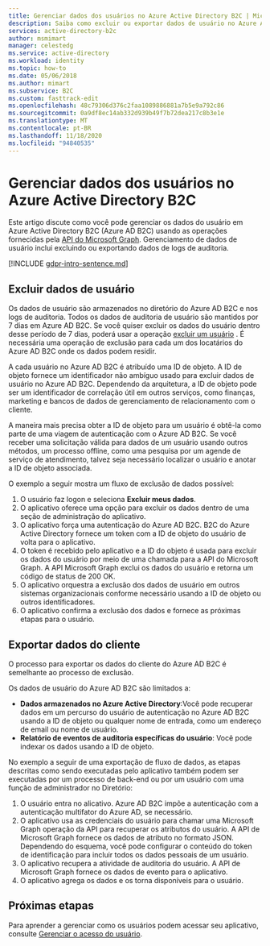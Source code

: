```yaml
---
title: Gerenciar dados dos usuários no Azure Active Directory B2C | Microsoft Docs
description: Saiba como excluir ou exportar dados de usuário no Azure AD B2C.
services: active-directory-b2c
author: msmimart
manager: celestedg
ms.service: active-directory
ms.workload: identity
ms.topic: how-to
ms.date: 05/06/2018
ms.author: mimart
ms.subservice: B2C
ms.custom: fasttrack-edit
ms.openlocfilehash: 48c79306d376c2faa1089886881a7b5e9a792c86
ms.sourcegitcommit: 0a9df8ec14ab332d939b49f7b72dea217c8b3e1e
ms.translationtype: MT
ms.contentlocale: pt-BR
ms.lasthandoff: 11/18/2020
ms.locfileid: "94840535"
---
```

# <a name="manage-user-data-in-azure-active-directory-b2c"></a>Gerenciar dados dos usuários no Azure Active Directory B2C

 Este artigo discute como você pode gerenciar os dados do usuário em Azure Active Directory B2C (Azure AD B2C) usando as operações fornecidas pela [API do Microsoft Graph](https://docs.microsoft.com/graph/use-the-api). Gerenciamento de dados de usuário inclui excluindo ou exportando dados de logs de auditoria.

[!INCLUDE [gdpr-intro-sentence.md](../../includes/gdpr-intro-sentence.md)]

## <a name="delete-user-data"></a>Excluir dados de usuário

Os dados de usuário são armazenados no diretório do Azure AD B2C e nos logs de auditoria. Todos os dados de auditoria de usuário são mantidos por 7 dias em Azure AD B2C. Se você quiser excluir os dados do usuário dentro desse período de 7 dias, poderá usar a operação [excluir um usuário](https://docs.microsoft.com/graph/api/user-delete) . É necessária uma operação de exclusão para cada um dos locatários do Azure AD B2C onde os dados podem residir.

A cada usuário no Azure AD B2C é atribuído uma ID de objeto. A ID de objeto fornece um identificador não ambíguo usado para excluir dados de usuário no Azure AD B2C. Dependendo da arquitetura, a ID de objeto pode ser um identificador de correlação útil em outros serviços, como finanças, marketing e bancos de dados de gerenciamento de relacionamento com o cliente.

A maneira mais precisa obter a ID de objeto para um usuário é obtê-la como parte de uma viagem de autenticação com o Azure AD B2C. Se você receber uma solicitação válida para dados de um usuário usando outros métodos, um processo offline, como uma pesquisa por um agende de serviço de atendimento, talvez seja necessário localizar o usuário e anotar a ID de objeto associada.

O exemplo a seguir mostra um fluxo de exclusão de dados possível:

1. O usuário faz logon e seleciona **Excluir meus dados**.
2. O aplicativo oferece uma opção para excluir os dados dentro de uma seção de administração do aplicativo.
3. O aplicativo força uma autenticação do Azure AD B2C. B2C do Azure Active Directory fornece um token com a ID de objeto do usuário de volta para o aplicativo.
4. O token é recebido pelo aplicativo e a ID do objeto é usada para excluir os dados do usuário por meio de uma chamada para a API do Microsoft Graph. A API Microsoft Graph exclui os dados do usuário e retorna um código de status de 200 OK.
5. O aplicativo orquestra a exclusão dos dados de usuário em outros sistemas organizacionais conforme necessário usando a ID de objeto ou outros identificadores.
6. O aplicativo confirma a exclusão dos dados e fornece as próximas etapas para o usuário.

## <a name="export-customer-data"></a>Exportar dados do cliente

O processo para exportar os dados do cliente do Azure AD B2C é semelhante ao processo de exclusão.

Os dados de usuário do Azure AD B2C são limitados a:

- **Dados armazenados no Azure Active Directory**:Você pode recuperar dados em um percurso do usuário de autenticação no Azure AD B2C usando a ID de objeto ou qualquer nome de entrada, como um endereço de email ou nome de usuário.
- **Relatório de eventos de auditoria específicas do usuário**: Você pode indexar os dados usando a ID de objeto.

No exemplo a seguir de uma exportação de fluxo de dados, as etapas descritas como sendo executadas pelo aplicativo também podem ser executadas por um processo de back-end ou por um usuário com uma função de administrador no Diretório:

1. O usuário entra no alicativo. Azure AD B2C impõe a autenticação com a autenticação multifator do Azure AD, se necessário.
2. O aplicativo usa as credenciais do usuário para chamar uma Microsoft Graph operação da API para recuperar os atributos do usuário. A API de Microsoft Graph fornece os dados de atributo no formato JSON. Dependendo do esquema, você pode configurar o conteúdo do token de identificação para incluir todos os dados pessoais de um usuário.
3. O aplicativo recupera a atividade de auditoria do usuário. A API de Microsoft Graph fornece os dados de evento para o aplicativo.
4. O aplicativo agrega os dados e os torna disponíveis para o usuário.

## <a name="next-steps"></a>Próximas etapas

Para aprender a gerenciar como os usuários podem acessar seu aplicativo, consulte [Gerenciar o acesso do usuário](manage-user-access.md).
